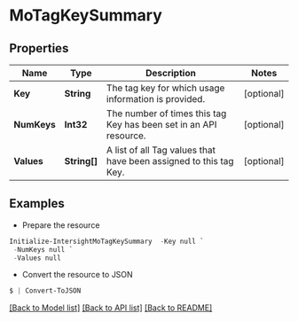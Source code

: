# MoTagKeySummary
## Properties

Name | Type | Description | Notes
------------ | ------------- | ------------- | -------------
**Key** | **String** | The tag key for which usage information is provided. | [optional] 
**NumKeys** | **Int32** | The number of times this tag Key has been set in an API resource. | [optional] 
**Values** | **String[]** | A list of all Tag values that have been assigned to this tag Key. | [optional] 

## Examples

- Prepare the resource
```powershell
Initialize-IntersightMoTagKeySummary  -Key null `
 -NumKeys null `
 -Values null
```

- Convert the resource to JSON
```powershell
$ | Convert-ToJSON
```

[[Back to Model list]](../README.md#documentation-for-models) [[Back to API list]](../README.md#documentation-for-api-endpoints) [[Back to README]](../README.md)

